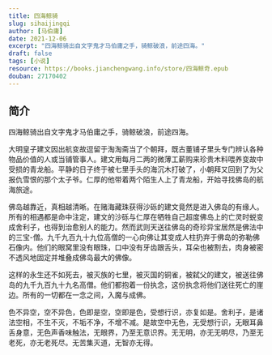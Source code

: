 ```yaml
---
title: 四海鲸骑
slug: sihaijingqi
author: [马伯庸]
date: 2021-12-06
excerpt: "四海鲸骑出自文字鬼才马伯庸之手，骑鲸破浪，前途四海。"
draft: false
tags: [小说]
resource: https://books.jianchengwang.info/store/四海鲸奇.epub
douban: 27170402
---
```


## 简介


四海鲸骑出自文字鬼才马伯庸之手，骑鲸破浪，前途四海。

大明皇子建文因出航变故逗留于淘淘斋当了个朝拜，既古董铺子里头专门辨认各种物品价值的人或当铺管事人。建文用每月二两的微薄工薪购来珍贵木料喂养变故中受损的青龙船。平静的日子终于被七里手头的海沉木打破了，小朝拜又回到了为父报仇雪恨的那个太子爷。仁厚的他带着两个陌生人上了青龙船，开始寻找佛岛的航海旅途。

佛岛越靠近，真相越清晰。在赌海藏珠获得沙砾的建文竟然是进入佛岛的有缘人。所有的相遇都是命中注定，建文的沙砾与仁厚在牺牲自己超度佛岛上的亡灵时蜕变成舍利子，也得到治愈别人的能力。然而武则天送往佛岛的奇珍异宝居然是佛法中的三宝-僧。九千九百九十九位高僧的一心向佛让其变成人柱扔弃于佛岛的弥勒佛石像内。他们的眼窝里没有眼珠，口中没有牙齿跟舌头，耳朵也被割去，肉身被密不透风地固定并堆叠成佛岛最大的佛像。

这样的永生还不如死去，被灭族的七里，被灭国的铜雀，被弑父的建文，被送往佛岛的九千九百九十九名高僧。他们都抱着一份执念，这份执念将他们送往死亡的崖边。所有的一切都在一念之间，入魔与成佛。

色不异空，空不异色，色即是空，空即是色，受想行识，亦复如是。舍利子，是诸法空相，不生不灭，不垢不净，不增不减。是故空中无色，无受想行识，无眼耳鼻舌身意，无色声香味触法，无眼界，乃至无意识界。无无明，亦无无明尽，乃至无老死，亦无老死尽。无苦集灭道，无智亦无得。

